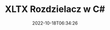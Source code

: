 ---
############################# Static ############################
layout: "auto-gen-merger"
date: 2022-10-18T06:34:26
draft: false
otherformats: pps ppsx ppt pptx rtf tex vdx vsdm vsdx vssm vssx vstm vstx vsx vtx xlam

############################# Head ############################
head_title: "Podziel XLTX na wiele plików w C#"
head_description: "Podziel pojedynczy plik XLTX na kilka plików w oparciu o numery stron, odstępy między stronami, strony parzyste lub nieparzyste za pomocą interfejsu API łączenia dokumentów."

############################# Header ############################
title: "XLTX Rozdzielacz w C#"
description: "Podziel XLTX z kilkoma linijkami kodu .NET."
bg_image: "https://cms.admin.containerize.com/templates/aspose/App_Themes/V3/images/bg/header1.png"
bg_overlay: false
button:
    enable: true
    icon: "fas fa-arrow-down"
    label: "Pobierz darmową wersję próbną"
    link: "https://downloads.groupdocs.com/merger/net"

############################# SubMenu ############################
submenu:
    enable: true

    left:
        img_alt: "GroupDocs.Merger for .NET"
        image: "https://cms.admin.containerize.com/templates/groupdocs/images/product-logos/90x90-noborder/groupdocs-merger-net.png"
        product: "GroupDocs.Merger"
        platform: ".NET"

    middle:
        button:

            # button loop
            - link: "https://apireference.groupdocs.com/merger/net"
              text: "Dokumentacja API"

            # button loop
            - link: "https://github.com/groupdocs-merger"
              text: "Przykłady kodu"

            # button loop
            - link: "https://products.groupdocs.app/merger/family"
              text: "Prezentacje na żywo"

            # button loop
            - link: "https://purchase.groupdocs.com/pricing/merger/net"
              text: "cennik"

    right:
        link_download: "https://downloads.groupdocs.com/merger"
        link_learn: "https://docs.groupdocs.com/merger/net"
        link_buy: "https://purchase.groupdocs.com"

############################# About ############################
about:
    enable: true
    title: "Informacje o interfejsie API GroupDocs.Merger for .NET"
    content: |
        Biblioteka [GroupDocs.Merger for .NET](/pl/merger/net/) oferuje proste rozwiązanie do bezpiecznego łączenia i dzielenia między szeroką gamą formatów dokumentów, w tym PDF, Microsoft Office (Word, Excel, PowerPoint, OneNote), OpenDocument, HTML, obrazy i wiele innych w aplikacjach .NET. Dodając zaledwie kilka linijek kodu, wykonaj kilka operacji na dokumentach, takich jak przenoszenie, usuwanie, obracanie, zamiana, wyodrębnianie lub zmiana orientacji stron w dokumentach. Interfejs API scalania dokumentów obsługuje również podgląd stron dokumentu w postaci obrazu w celu analizy struktury dokumentu, formatowania i treści na stronie.
        
        GroupDocs.Merger API to właściwy wybór dla rozwiązań korporacyjnych, które potrzebują funkcji dzielenia plików. Te interfejsy API są dobrze obsługiwane we wszystkich głównych systemach operacyjnych i platformach, w tym .NET Framework, .NET Standard, .NET Core, Mono.

############################# Steps ############################
steps:
    enable: true
    title_left: "Podziel strony plików XLTX w .NET"
    content_left: |
        [GroupDocs.Merger for .NET](/pl/merger/net/) ułatwia programistom C# podział pojedynczego pliku XLTX na wiele plików wynikowych poprzez zaimplementowanie kilka prostych kroków.
        
        * Zainicjuj **SplitOptions** formatem ścieżki plików wyjściowych.
        * Utwórz nową instancję **Merger** i przekaż ścieżkę dokumentu źródłowego jako parametr konstruktora.
        * Wywołaj **Split** i przekaż obiekt **SplitOptions**, aby zapisać wynikowe dokumenty.

    title_right: "wymagania systemowe"
    content_right: |
        Interfejsy API GroupDocs.Merger for .NET są obsługiwane na wszystkich głównych platformach i systemach operacyjnych. Przed wykonaniem poniższego kodu upewnij się, że masz zainstalowane w systemie następujące wymagania wstępne.

        * Systemy operacyjne: Microsoft Windows, Linux, MacOS
        * Środowiska programistyczne: Visual Studio, Xamarin, MonoDevelop
        * Ramy: .NET Framework, .NET Standard, .NET Core, Mono
        * Pobierz najnowszą wersję GroupDocs.Merger for .NET z [NuGet](https://www.nuget.org/packages/groupdocs.merger)
         
    code: |
     {{% merger/additional-styles %}}
     {{< merger/code-merger title="Jak podzielić pliki XLTX przy użyciu przykładowego kodu C#">}}

        ```csharp    
        // Podziel plik XLTX za pomocą GroupDocs.Merger API
        string filePath = "input.xltx";
        string filePathOut = "output.xltx";

        // Zainicjuj klasę SplitOptions z formatem ścieżki plików wyjściowych
        SplitOptions splitOptions = new SplitOptions(filePathOut, new int[] { 3, 6, 8 });

        // Utwórz wystąpienie połączenia z wejściowym dokumentem XLTX
        using (Merger merger = new Merger(filePath))
          {
            // Wywołaj metodę Split i przekaż obiekt SplitOptions, aby zapisać wynikowe dokumenty
            merger.Split(splitOptions);
          }
        ```
     {{< /merger/code-merger >}}

############################# Demos ############################
demos:
    enable: true
    title: "Prezentacje na żywo - Podziel plik XLTX online"
    content: |
       Podziel plik XLTX już teraz, odwiedzając stronę [GroupDocs.Merger Live Demos](https://products.groupdocs.app/splitter/xltx).
       Demo na żywo ma następujące zalety.
        
############################# About Formats ############################
about_formats:
    enable: true

############################# More Formats ############################
more_formats:
    enable: true
    title: "Podziel plik na inne formaty"
    content: |
        .NET łączy i dzieli interfejs API dla formatów plików i obrazów. Podziel niektóre popularne formaty plików, jak podano poniżej.

############################# Back to top ###############################
back_to_top:
    enable: true
---